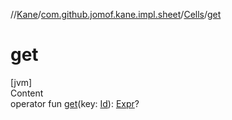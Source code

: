 //[Kane](../../index.md)/[com.github.jomof.kane.impl.sheet](../index.md)/[Cells](index.md)/[get](get.md)



# get  
[jvm]  
Content  
operator fun [get](get.md)(key: [Id](../../com.github.jomof.kane.impl/index.md#%5Bcom.github.jomof.kane.impl%2FId%2F%2F%2FPointingToDeclaration%2F%5D%2FClasslikes%2F-1712679262)): [Expr](../../com.github.jomof.kane/-expr/index.md)?  



